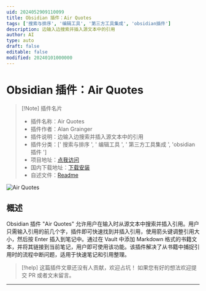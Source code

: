 ```yaml
---
uid: 2024052909110099
title: Obsidian 插件：Air Quotes
tags: ['搜索与排序', '编辑工具', '第三方工具集成', 'obsidian插件']
description: 边输入边搜索并插入源文本中的引用
author: AI
type: auto
draft: false
editable: false
modified: 20240101000000
---
```


# Obsidian 插件：Air Quotes

> [!Note] 插件名片
> - 插件名称：Air Quotes
> - 插件作者：Alan Grainger
> - 插件说明：边输入边搜索并插入源文本中的引用
> - 插件分类：[' 搜索与排序 ', ' 编辑工具 ', ' 第三方工具集成 ', 'obsidian 插件 ']
> - 项目地址：[点我访问](https://github.com/alangrainger/obsidian-air-quotes)
> - 国内下载地址：[下载安装](https://pkmer.cn/products/plugin/pluginMarket/?air-quotes)
> - 自述文件：[Readme](https://ghproxy.net/https://raw.githubusercontent.com/alangrainger/obsidian-air-quotes/main/README.md)

![Air Quotes](https://cdn.pkmer.cn/covers/air-quotes.gif!pkmer)

## 概述

Obsidian 插件 "Air Quotes" 允许用户在输入时从源文本中搜索并插入引用。用户只需输入引用的前几个字，插件即可快速找到并插入引用，使用箭头键调整引用大小，然后按 Enter 插入到笔记中。通过在 Vault 中添加 Markdown 格式的书籍文本，并将其链接到当前笔记，用户即可使用该功能。该插件解决了从书籍中捕捉引用时的流程中断问题，适用于快速笔记和引用整理。

> [!help]
> 这篇插件文章还没有人贡献，欢迎占坑！
> 如果您有好的想法欢迎提交 PR 或者文末留言。

---




